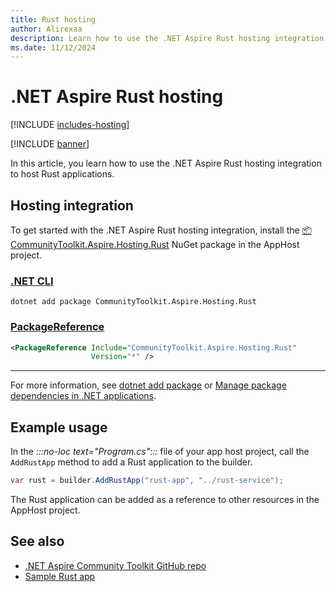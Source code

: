 ```yaml
---
title: Rust hosting
author: Alirexaa
description: Learn how to use the .NET Aspire Rust hosting integration to host Rust applications.
ms.date: 11/12/2024
---
```


# .NET Aspire Rust hosting

[!INCLUDE [includes-hosting](../includes/includes-hosting.md)]

[!INCLUDE [banner](includes/banner.md)]

In this article, you learn how to use the .NET Aspire Rust hosting integration to host Rust applications.

## Hosting integration

To get started with the .NET Aspire Rust hosting integration, install the [📦 CommunityToolkit.Aspire.Hosting.Rust](https://nuget.org/packages/CommunityToolkit.Aspire.Hosting.Rust) NuGet package in the AppHost project.

### [.NET CLI](#tab/dotnet-cli)

```dotnetcli
dotnet add package CommunityToolkit.Aspire.Hosting.Rust
```

### [PackageReference](#tab/package-reference)

```xml
<PackageReference Include="CommunityToolkit.Aspire.Hosting.Rust"
                  Version="*" />
```

---

For more information, see [dotnet add package](/dotnet/core/tools/dotnet-add-package) or [Manage package dependencies in .NET applications](/dotnet/core/tools/dependencies).

## Example usage

In the _:::no-loc text="Program.cs":::_ file of your app host project, call the `AddRustApp` method to add a Rust application to the builder.

```csharp
var rust = builder.AddRustApp("rust-app", "../rust-service");
```

The Rust application can be added as a reference to other resources in the AppHost project.

## See also

- [.NET Aspire Community Toolkit GitHub repo](https://github.com/CommunityToolkit/Aspire)
- [Sample Rust app](https://github.com/CommunityToolkit/Aspire/tree/main/examples/rust)

